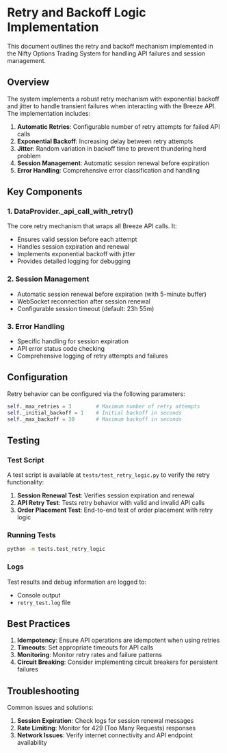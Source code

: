 # Retry and Backoff Logic Implementation

This document outlines the retry and backoff mechanism implemented in the Nifty Options Trading System for handling API failures and session management.

## Overview

The system implements a robust retry mechanism with exponential backoff and jitter to handle transient failures when interacting with the Breeze API. The implementation includes:

1. **Automatic Retries**: Configurable number of retry attempts for failed API calls
2. **Exponential Backoff**: Increasing delay between retry attempts
3. **Jitter**: Random variation in backoff time to prevent thundering herd problem
4. **Session Management**: Automatic session renewal before expiration
5. **Error Handling**: Comprehensive error classification and handling

## Key Components

### 1. DataProvider._api_call_with_retry()

The core retry mechanism that wraps all Breeze API calls. It:
- Ensures valid session before each attempt
- Handles session expiration and renewal
- Implements exponential backoff with jitter
- Provides detailed logging for debugging

### 2. Session Management

- Automatic session renewal before expiration (with 5-minute buffer)
- WebSocket reconnection after session renewal
- Configurable session timeout (default: 23h 55m)

### 3. Error Handling

- Specific handling for session expiration
- API error status code checking
- Comprehensive logging of retry attempts and failures

## Configuration

Retry behavior can be configured via the following parameters:

```python
self._max_retries = 3        # Maximum number of retry attempts
self._initial_backoff = 1    # Initial backoff in seconds
self._max_backoff = 30       # Maximum backoff in seconds
```

## Testing

### Test Script

A test script is available at `tests/test_retry_logic.py` to verify the retry functionality:

1. **Session Renewal Test**: Verifies session expiration and renewal
2. **API Retry Test**: Tests retry behavior with valid and invalid API calls
3. **Order Placement Test**: End-to-end test of order placement with retry logic

### Running Tests

```bash
python -m tests.test_retry_logic
```

### Logs

Test results and debug information are logged to:
- Console output
- `retry_test.log` file

## Best Practices

1. **Idempotency**: Ensure API operations are idempotent when using retries
2. **Timeouts**: Set appropriate timeouts for API calls
3. **Monitoring**: Monitor retry rates and failure patterns
4. **Circuit Breaking**: Consider implementing circuit breakers for persistent failures

## Troubleshooting

Common issues and solutions:

1. **Session Expiration**: Check logs for session renewal messages
2. **Rate Limiting**: Monitor for 429 (Too Many Requests) responses
3. **Network Issues**: Verify internet connectivity and API endpoint availability
